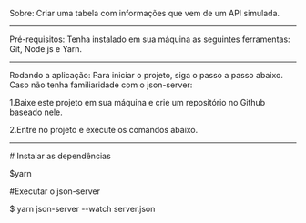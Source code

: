Sobre:  Criar uma tabela com informações que vem de um API simulada.
<hr>
Pré-requisitos: Tenha instalado em sua máquina as seguintes ferramentas: Git, Node.js e Yarn.
<hr>
Rodando a aplicação: Para iniciar o projeto, siga o passo a passo abaixo. Caso não tenha familiaridade com o json-server:

1.Baixe este projeto em sua máquina e crie um repositório no Github baseado nele.

2.Entre no projeto e execute os comandos abaixo.
<hr>
# Instalar as dependências

$yarn

#Executar o json-server

$ yarn json-server --watch server.json